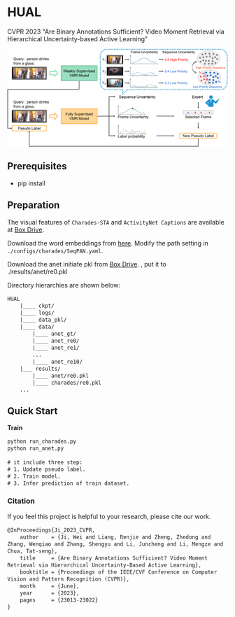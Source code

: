 # HUAL
CVPR 2023 "Are Binary Annotations Sufficient? Video Moment Retrieval via Hierarchical Uncertainty-based Active Learning"


![overview](/images/architecture.png)

## Prerequisites
- pip install 

## Preparation
The visual features of `Charades-STA` and `ActivityNet Captions` are available at [Box Drive](
https://app.box.com/s/d7q5atlidb31cuj1u8znd7prgrck1r1s).

Download the word embeddings from [here](http://nlp.stanford.edu/data/glove.840B.300d.zip). Modify the path setting in `./configs/charades/SeqPAN.yaml`.

Download the anet initiate pkl from [Box Drive](https://app.box.com/s/mlcxc8oq3zanz2mzamze0hb9yyt51ij8). , put it to ./results/anet/re0.pkl

Directory hierarchies are shown below:
```
HUAL
    |____ ckpt/
    |____ logs/
    |____ data_pkl/
    |____ data/
        |____ anet_gt/
        |____ anet_re0/
        |____ anet_re1/
        ...
        |____ anet_re10/
    |___ results/
        |____ anet/re0.pkl
        |____ charades/re0.pkl
    ...
```

## Quick Start
**Train**
```shell script
python run_charades.py
python run_anet.py

# it include three step:
# 1. Update pseudo label.
# 2. Train model.
# 3. Infer prediction of train dataset.

```


### Citation
If you feel this project is helpful to your research, please cite our work.
```
@InProceedings{Ji_2023_CVPR,
    author    = {Ji, Wei and Liang, Renjie and Zheng, Zhedong and Zhang, Wenqiao and Zhang, Shengyu and Li, Juncheng and Li, Mengze and Chua, Tat-seng},
    title     = {Are Binary Annotations Sufficient? Video Moment Retrieval via Hierarchical Uncertainty-Based Active Learning},
    booktitle = {Proceedings of the IEEE/CVF Conference on Computer Vision and Pattern Recognition (CVPR)},
    month     = {June},
    year      = {2023},
    pages     = {23013-23022}
}
```